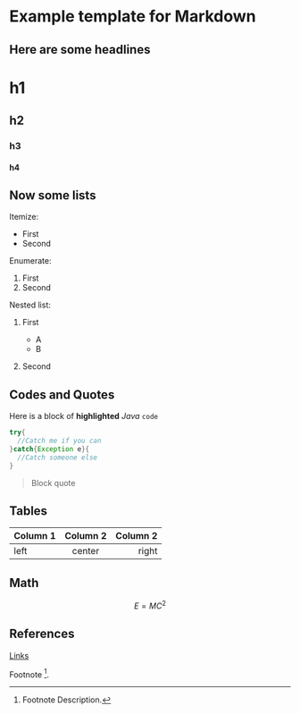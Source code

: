 # Example template for Markdown
## Here are some headlines

# h1
## h2
### h3
#### h4

## Now some lists
Itemize:
  * First
  * Second

Enumerate:
 1. First
 2. Second


 Nested list:
  1. First
       * A
       * B

  2. Second

## Codes and Quotes

Here is a block of **highlighted** *Java* `code`
~~~Java
try{
  //Catch me if you can
}catch{Exception e}{
  //Catch someone else
}
~~~


> Block quote


## Tables
Column 1  | Column 2  | Column 2  
:---      |:---:      | ---:      
left      | center    | right     

## Math
$$E = MC^2$$
## References
[Links](http://www.wikipedia.com)

Footnote [^1].

[^1]: Footnote Description.
